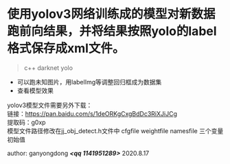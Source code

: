 # 使用yolov3网络训练成的模型对新数据跑前向结果，并将结果按照yolo的label格式保存成xml文件。

> c++ darknet yolo

- 可以跑未知图片，用labelImg等调整回归框成为数据集
- 查看模型效果

yolov3模型文件需要另外下载：  
链接：https://pan.baidu.com/s/1deORKgCxgBdDc3RiXJiJCg   
提取码：g0xp  
模型文件路径修改在jj_obj_detect.h文件中 cfgfile weightfile namesfile 三个变量初始值

author: ganyongdong ***<qq 1141951289>***
2020.8.17